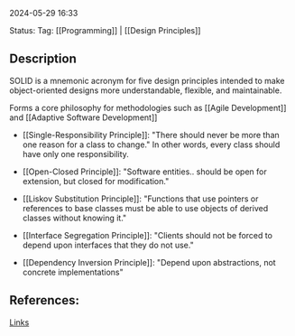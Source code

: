 
2024-05-29 16:33

Status:
Tag: [[Programming]] | [[Design Principles]]

## Description

SOLID is a mnemonic acronym for five design principles intended to make object-oriented designs more understandable, flexible, and maintainable.

Forms a core philosophy for methodologies such as [[Agile Development]] and [[Adaptive Software Development]]


- [[Single-Responsibility Principle]]: "There should never be more than one reason for a class to change." In other words, every class should have only one responsibility.

- [[Open-Closed Principle]]: "Software entities.. should be open for extension, but closed for modification."

- [[Liskov Substitution Principle]]: "Functions that use pointers or references to base classes must be able to use objects of derived classes without knowing it."

- [[Interface Segregation Principle]]: "Clients should not be forced to depend upon interfaces that they do not use."

- [[Dependency Inversion Principle]]: "Depend upon abstractions, not concrete implementations"


## References:


[Links](https://en.wikipedia.org/wiki/SOLID)
